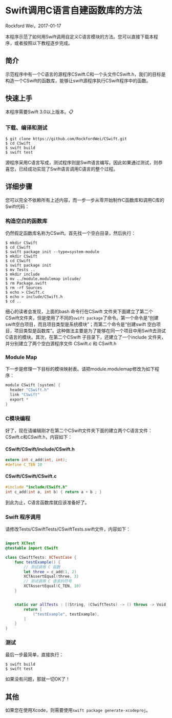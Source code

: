 # Swift调用C语言自建函数库的方法

Rockford Wei，2017-01-17

本程序示范了如何用Swift调用自定义C语言模块的方法。您可以直接下载本程序，或者按照以下教程逐步完成。

## 简介

示范程序中有一个C语言的源程序CSwift.C和一个头文件CSwift.h，我们的目标是构造一个CSwift的函数库，能够让swift源程序执行CSwift程序中的函数。

## 快速上手

本程序需要Swift 3.0以上版本。:clipboard:

### 下载、编译和测试

```
$ git clone https://github.com/RockfordWei/CSwift.git
$ cd CSwift
$ swift build
$ swift test
```
源程序采用C语言写成，测试程序则是Swift语言编写。因此如果通过测试，则恭喜您，已经成功实现了Swift语言调用C语言的整个过程。

## 详细步骤

您可以完全不依赖所有上述内容，而一步一步从零开始制作C函数库和调用C库的Swift代码：

### 构造空白的函数库

仍然假定函数库名称为CSwift。首先找一个空白目录，然后执行：

```
$ mkdir CSwift
$ cd CSwift
$ swift package init --type=system-module
$ mkdir CSwift
$ cd CSwift
$ swift package init
$ mv Tests ..
$ mkdir include
$ mv ../module.modulemap inlcude/
$ rm Package.swift
$ rm -rf Sources
$ echo > CSwift.c
$ echo > include/CSwift.h
$ cd ..
```

细心的读者会发现，上面的bash 命令行在CSwift 文件夹下面建立了第二个CSwift文件夹，但是使用了不同的`swift package`了命令。第一个命令是“创建swift空白项目，而且项目类型是系统模块”；而第二个命令是“创建swift 空白项目，项目类型是函数库”。这种做法主要是为了能够在同一个项目中用Swift去测试C语言的模块。其次，在第二个CSwift 子目录下，还建立了一个include 文件夹，并分别建立了两个空白源程序文件 CSwift.c 和 CSwift.h

### Module Map

下一步是修理一下目标的模块映射表。请把module.modulemap修改为如下程序：

``` swift
module CSwift [system] {
  header "CSwift.h"
  link "CSwift"
  export *
}
```

### C模块编程

好了，现在请编辑刚才在第二个CSwift文件夹下面的建立两个C语言文件：CSwift.c和CSwift.h，内容如下：

#### CSwift/CSwift/include/CSwift.h

``` c
extern int c_add(int, int);
#define C_TEN 10
```

#### CSwift/CSwift/CSwift.c

``` c
#include "include/CSwift.h"
int c_add(int a, int b) { return a + b ; }
```

到此为止，C语言函数库就应该准备好了。

### Swift 程序调用

请修改Tests/CSwiftTests/CSwiftTests.swift文件，内容如下：

``` swift

import XCTest
@testable import CSwift

class CSwiftTests: XCTestCase {
    func testExample() {
        // 测试调用 C 函数
        let three = c_add(1, 2)
        XCTAssertEqual(three, 3)
        // 测试调用 C 语言的符号
        XCTAssertEqual(C_TEN, 10)
    }


    static var allTests : [(String, (CSwiftTests) -> () throws -> Void)] {
        return [
            ("testExample", testExample),
        ]
    }
}

```

### 测试

最后一步最简单，直接执行：

```
$ swift build
$ swift test
```

如果没有问题，那就一切OK了！

## 其他

如果您在使用Xcode，则需要使用`swift package generate-xcodeproj`。
